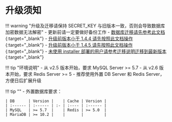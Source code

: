 # 升级须知
!!! warning "升级及迁移请保持 SECRET_KEY 与旧版本一致，否则会导致数据库加密数据无法解密"
    - 更新前请一定要做好备份工作
    - [数据库迁移请先参考此文档](../old_version_upgrade/mariadb-mysql.md){:target="_blank"}
    - [升级前版本小于 1.4.4 请先按照此文档操作](../old_version_upgrade/1.0.0-1.4.3.md){:target="_blank"}
    - [升级前版本小于 1.4.5 请先按照此文档操作](../old_version_upgrade/1.4.4.md){:target="_blank"}
    - [未使用 installer 部署的用户请参考迁移说明迁移到最新版本](migration.md){:target="_blank"}

!!! tip "环境说明"
    - 从 v2.5 版本开始，要求 MySQL Server >= 5.7
    - 从 v2.6 版本开始，要求 Redis Server >= 5
    - 推荐使用外置 DB Server 和 Redis Server，方便日后扩展升级

!!! tip ""
    - 外置数据库要求：

    | DB      | Version |    | Cache | Version |
    | :------ | :------ | :- | :---- | :------ |
    | MySQL   | >= 5.7  |    | Redis | >= 5.0  |
    | MariaDB | >= 10.2 |    |       |         |
